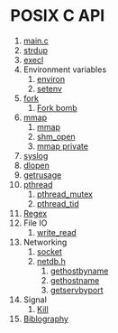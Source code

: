 # POSIX C API

1.  [main.c](main.c)
1.  [strdup](strdup.c)
1.  [execl](execl.c)
1.  Environment variables
    1.  [environ](environ.c)
    1.  [setenv](setenv.c)
1.  [fork](fork.c)
    1. [Fork bomb](interactive/fork_bomb.c.off)
1.  [mmap](mmap.md)
    1.  [mmap](mmap.c)
    1.  [shm_open](shm_open.c)
    1.  [mmap private](mmap_private.c)
1.  [syslog](syslog.c)
1.  [dlopen](dlopen.c)
1.  [getrusage](dlopen.c)
1.  [pthread](pthread.md)
    1. [pthread_mutex](pthread_mutex.c)
    1. [pthread_tid](pthread_tid.c)
1.  [Regex](regex.c)
1.  File IO
    1. [write_read](write_read.c)
1.  Networking
    1.  [socket](socket/)
    1.  [netdb.h](netdb-h.md)
        1. [gethostbyname](gethostbyname.c)
        1. [gethostname](gethostname.c)
        1. [getservbyport](getservbyport.c)
1.  Signal
    1. [Kill](kill.c)
1.  [Biblography](bibliography.md)

